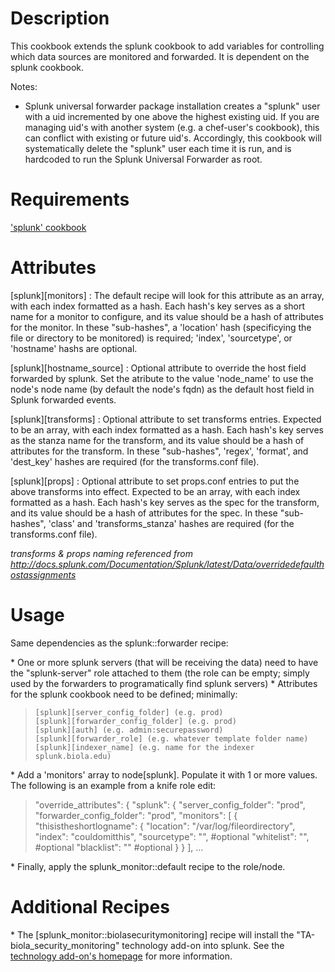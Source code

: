 Description
===========

This cookbook extends the splunk cookbook to add variables for controlling which data sources are monitored and forwarded. It is dependent on the splunk cookbook.

Notes:
* Splunk universal forwarder package installation creates a "splunk" user with a uid incremented by one above the highest existing uid. If you are managing uid's with another system (e.g. a chef-user's cookbook), this can conflict with existing or future uid's.  Accordingly, this cookbook will systematically delete the "splunk" user each time it is run, and is hardcoded to run the Splunk Universal Forwarder as root.

Requirements
============

 ['splunk' cookbook](https://github.com/bestbuycom/splunk_cookbook)

Attributes
==========

\[splunk\]\[monitors\] : The default recipe will look for this attribute as an array, with each index formatted as a hash. Each hash's key serves as a short name for a monitor to configure, and its value should be a hash of attributes for the monitor. In these "sub-hashes", a 'location' hash (specificying the file or directory to be monitored) is required; 'index', 'sourcetype', or 'hostname' hashs are optional.

\[splunk\]\[hostname\_source\] : Optional attribute to override the host field forwarded by splunk. Set the atribute to the value 'node\_name' to use the node's node name (by default the node's fqdn) as the default host field in Splunk forwarded events.

\[splunk\]\[transforms\] : Optional attribute to set transforms entries. Expected to be an array, with each index formatted as a hash. Each hash's key serves as the stanza name for the transform, and its value should be a hash of attributes for the transform. In these "sub-hashes", 'regex', 'format', and 'dest\_key' hashes are required (for the transforms.conf file).

\[splunk\]\[props\] : Optional attribute to set props.conf entries to put the above transforms into effect. Expected to be an array, with each index formatted as a hash. Each hash's key serves as the spec for the transform, and its value should be a hash of attributes for the spec. In these "sub-hashes", 'class' and 'transforms\_stanza' hashes are required (for the transforms.conf file).

*transforms & props naming referenced from http://docs.splunk.com/Documentation/Splunk/latest/Data/overridedefaulthostassignments*

Usage
=====

Same dependencies as the splunk::forwarder recipe:

\* One or more splunk servers (that will be receiving the data) need to have the "splunk-server" role attached to them (the role can be empty; simply used by the forwarders to programatically find splunk servers)
\* Attributes for the splunk cookbook need to be defined; minimally:
>     [splunk][server_config_folder] (e.g. prod)
>     [splunk][forwarder_config_folder] (e.g. prod)
>     [splunk][auth] (e.g. admin:securepassword)
>     [splunk][forwarder_role] (e.g. whatever template folder name)
>     [splunk][indexer_name] (e.g. name for the indexer splunk.biola.edu)

\* Add a 'monitors' array to node[splunk]. Populate it with 1 or more values. The following is an example from a knife role edit:
>  "override_attributes": {
>    "splunk": {
>      "server_config_folder": "prod",
>      "forwarder_config_folder": "prod",
>      "monitors": [
>        {
>          "thisistheshortlogname": {
>            "location": "/var/log/fileordirectory",
>            "index": "couldomitthis",
>            "sourcetype": "", #optional
>            "whitelist": "", #optional
>            "blacklist": "" #optional
>          }
>        }
>      ],
> ...

\* Finally, apply the splunk\_monitor::default recipe to the role/node.

# Additional Recipes #

\* The [splunk\_monitor::biolasecuritymonitoring] recipe will install the "TA-biola\_security\_monitoring" technology add-on into splunk. See the [technology add-on's homepage](https://github.com/biola/ta-biola_security_monitoring) for more information.

